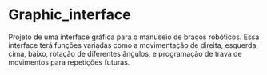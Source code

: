 # Graphic_interface
Projeto de uma interface gráfica para o manuseio de braços robóticos. Essa interface terá funções variadas como a movimentação de direita, esquerda, cima, baixo, rotação de diferentes ângulos, e programação de trava de movimentos  para repetições futuras.
